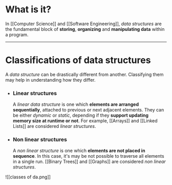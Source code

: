 # What is it?

In [[Computer Science]] and [[Software Engineering]], *data structures* are the fundamental block of **storing**, **organizing** and **manipulating data** within a program.
___
# Classifications of data structures

A *data structure* can be drastically different from another. Classifying them may help in understanding how they differ.

- ### Linear structures
	A *linear data structure* is one which **elements are arranged sequentially**, attached to previous or next adjacent elements. They can be either *dynamic* or *static*, depending if they **support updating memory size at runtime or not**.
	For example, [[Arrays]] and [[Linked Lists]] are considered *linear structures*.

- ### Non linear structures
	A *non linear structure* is one which **elements are not placed in sequence**. In this case, it's may be not possible to traverse all elements in a single run.
	[[Binary Trees]] and [[Graphs]] are considered *non linear structures*.

![[classes of da.png]]